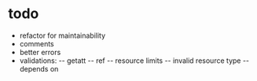 # todo
- refactor for maintainability
- comments
- better errors
- validations:
-- getatt
-- ref
-- resource limits
-- invalid resource type
-- depends on
